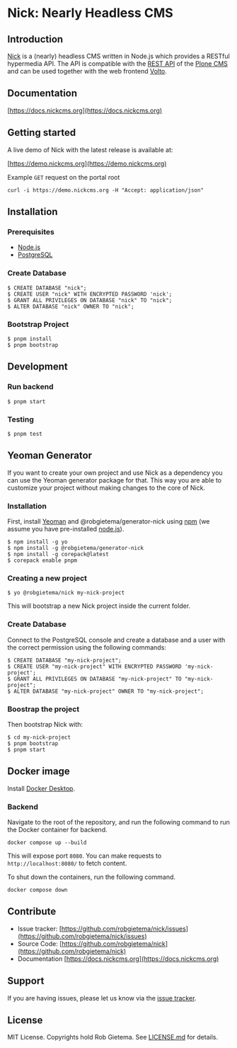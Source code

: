 # Nick: Nearly Headless CMS

## Introduction

[Nick](http://nickcms.org) is a (nearly) headless CMS written in Node.js which provides a RESTful hypermedia API. The API is compatible with the [REST API](https://plonerestapi.readthedocs.io/en/latest/) of the [Plone CMS](http://plone.org) and can be used together with the web frontend [Volto](https://voltocms.com/).

## Documentation

[https://docs.nickcms.org](https://docs.nickcms.org)

## Getting started

A live demo of Nick with the latest release is available at:

[https://demo.nickcms.org](https://demo.nickcms.org)

Example `GET` request on the portal root

    curl -i https://demo.nickcms.org -H "Accept: application/json"

## Installation

### Prerequisites

- [Node.js](https://nodejs.org/)
- [PostgreSQL](https://www.postgresql.org/)

### Create Database

    $ CREATE DATABASE "nick";
    $ CREATE USER "nick" WITH ENCRYPTED PASSWORD 'nick';
    $ GRANT ALL PRIVILEGES ON DATABASE "nick" TO "nick";
    $ ALTER DATABASE "nick" OWNER TO "nick";

### Bootstrap Project

    $ pnpm install
    $ pnpm bootstrap

## Development

### Run backend

    $ pnpm start

### Testing

    $ pnpm test

## Yeoman Generator

If you want to create your own project and use Nick as a dependency you can use the Yeoman generator package for that. This way you are able to customize your project without making changes to the core of Nick.

### Installation

First, install [Yeoman](http://yeoman.io) and @robgietema/generator-nick using [npm](https://www.npmjs.com/) (we assume you have pre-installed [node.js](https://nodejs.org/)).

    $ npm install -g yo
    $ npm install -g @robgietema/generator-nick
    $ npm install -g corepack@latest
    $ corepack enable pnpm

### Creating a new project

    $ yo @robgietema/nick my-nick-project

This will bootstrap a new Nick project inside the current folder.

### Create Database

Connect to the PostgreSQL console and create a database and a user with the correct permission using the following commands:

    $ CREATE DATABASE "my-nick-project";
    $ CREATE USER "my-nick-project" WITH ENCRYPTED PASSWORD 'my-nick-project';
    $ GRANT ALL PRIVILEGES ON DATABASE "my-nick-project" TO "my-nick-project";
    $ ALTER DATABASE "my-nick-project" OWNER TO "my-nick-project";

### Boostrap the project

Then bootstrap Nick with:

    $ cd my-nick-project
    $ pnpm bootstrap
    $ pnpm start

## Docker image

Install [Docker Desktop](https://www.docker.com/get-started/).

### Backend

Navigate to the root of the repository, and run the following command to run the Docker container for backend.

```shell
docker compose up --build
```

This will expose port `8080`.
You can make requests to `http://localhost:8080/` to fetch content.

To shut down the containers, run the following command.

```shell
docker compose down
```

## Contribute

- Issue tracker: [https://github.com/robgietema/nick/issues](https://github.com/robgietema/nick/issues)
- Source Code: [https://github.com/robgietema/nick](https://github.com/robgietema/nick)
- Documentation [https://docs.nickcms.org](https://docs.nickcms.org)

## Support

If you are having issues, please let us know via the [issue tracker](https://github.com/robgietema/nick/issues).

## License

MIT License. Copyrights hold Rob Gietema.
See [LICENSE.md](LICENSE.md) for details.
